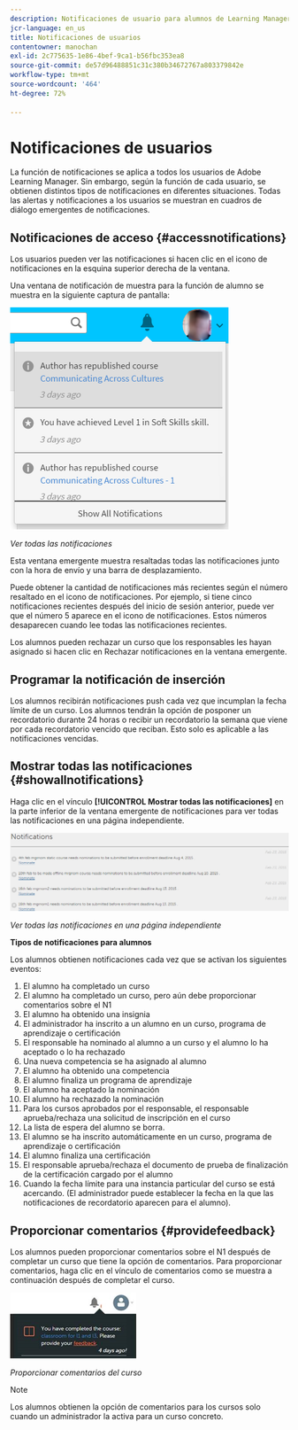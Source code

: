 ```yaml
---
description: Notificaciones de usuario para alumnos de Learning Manager.
jcr-language: en_us
title: Notificaciones de usuarios
contentowner: manochan
exl-id: 2c775635-1e86-4bef-9ca1-b56fbc353ea8
source-git-commit: de57d96488851c31c380b34672767a803379842e
workflow-type: tm+mt
source-wordcount: '464'
ht-degree: 72%

---
```


# Notificaciones de usuarios

<!--User notifications for Learners in Learning Manager.-->

La función de notificaciones se aplica a todos los usuarios de Adobe Learning Manager. Sin embargo, según la función de cada usuario, se obtienen distintos tipos de notificaciones en diferentes situaciones. Todas las alertas y notificaciones a los usuarios se muestran en cuadros de diálogo emergentes de notificaciones.

## Notificaciones de acceso {#accessnotifications}

Los usuarios pueden ver las notificaciones si hacen clic en el icono de notificaciones en la esquina superior derecha de la ventana.

Una ventana de notificación de muestra para la función de alumno se muestra en la siguiente captura de pantalla:

![](assets/learner-notifications.png)

*Ver todas las notificaciones*

Esta ventana emergente muestra resaltadas todas las notificaciones junto con la hora de envío y una barra de desplazamiento.

Puede obtener la cantidad de notificaciones más recientes según el número resaltado en el icono de notificaciones. Por ejemplo, si tiene cinco notificaciones recientes después del inicio de sesión anterior, puede ver que el número 5 aparece en el icono de notificaciones. Estos números desaparecen cuando lee todas las notificaciones recientes.

Los alumnos pueden rechazar un curso que los responsables les hayan asignado si hacen clic en Rechazar notificaciones en la ventana emergente.

## Programar la notificación de inserción

Los alumnos recibirán notificaciones push cada vez que incumplan la fecha límite de un curso. Los alumnos tendrán la opción de posponer un recordatorio durante 24 horas o recibir un recordatorio la semana que viene por cada recordatorio vencido que reciban. Esto solo es aplicable a las notificaciones vencidas.

## Mostrar todas las notificaciones {#showallnotifications}

Haga clic en el vínculo **[!UICONTROL Mostrar todas las notificaciones]** en la parte inferior de la ventana emergente de notificaciones para ver todas las notificaciones en una página independiente.

![](assets/notifications-page.png)

*Ver todas las notificaciones en una página independiente*

**Tipos de notificaciones para alumnos** 

Los alumnos obtienen notificaciones cada vez que se activan los siguientes eventos:

1. El alumno ha completado un curso
1. El alumno ha completado un curso, pero aún debe proporcionar comentarios sobre el N1
1. El alumno ha obtenido una insignia
1. El administrador ha inscrito a un alumno en un curso, programa de aprendizaje o certificación
1. El responsable ha nominado al alumno a un curso y el alumno lo ha aceptado o lo ha rechazado
1. Una nueva competencia se ha asignado al alumno
1. El alumno ha obtenido una competencia
1. El alumno finaliza un programa de aprendizaje
1. El alumno ha aceptado la nominación
1. El alumno ha rechazado la nominación
1. Para los cursos aprobados por el responsable, el responsable aprueba/rechaza una solicitud de inscripción en el curso
1. La lista de espera del alumno se borra.
1. El alumno se ha inscrito automáticamente en un curso, programa de aprendizaje o certificación
1. El alumno finaliza una certificación
1. El responsable aprueba/rechaza el documento de prueba de finalización de la certificación cargado por el alumno
1. Cuando la fecha límite para una instancia particular del curso se está acercando. (El administrador puede establecer la fecha en la que las notificaciones de recordatorio aparecen para el alumno).

## Proporcionar comentarios {#providefeedback}

Los alumnos pueden proporcionar comentarios sobre el N1 después de completar un curso que tiene la opción de comentarios. Para proporcionar comentarios, haga clic en el vínculo de comentarios como se muestra a continuación después de completar el curso.

![](assets/feedback.png)

*Proporcionar comentarios del curso*

>[!NOTE]
>
>Los alumnos obtienen la opción de comentarios para los cursos solo cuando un administrador la activa para un curso concreto.
